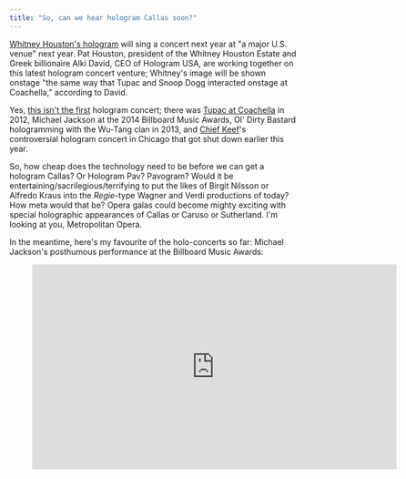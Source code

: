 ```yaml
---
title: "So, can we hear hologram Callas soon?"
---
```


[Whitney Houston's hologram](http://www.bbc.com/news/technology-34249920) will sing a concert next year at "a major U.S. venue" next year. Pat Houston, president of the Whitney Houston Estate and Greek billionaire Alki David, CEO of Hologram USA, are working together on this latest hologram concert venture; Whitney's image will be shown onstage "the same way that Tupac and Snoop Dogg interacted onstage at Coachella," according to David.

Yes, [this isn't the first](http://mic.com/articles/89785/how-creepy-holographic-concerts-are-transforming-the-future-of-the-music-business) hologram concert; there was [Tupac at Coachella](https://www.youtube.com/watch?v=TGbrFmPBV0Y) in 2012, Michael Jackson at the 2014 Billboard Music Awards, Ol' Dirty Bastard hologramming with the Wu-Tang clan in 2013, and [Chief Keef](http://www.rollingstone.com/music/news/chief-keef-hologram-concert-shut-down-by-police-20150726)'s controversial hologram concert in Chicago that got shut down earlier this year. 

So, how cheap does the technology need to be before we can get a hologram Callas? Or Hologram Pav? Pavogram? Would it be entertaining/sacrilegious/terrifying to put the likes of Birgit Nilsson or Alfredo Kraus into the *Regie*-type Wagner and Verdi productions of today? How meta would that be? Opera galas could become mighty exciting with special holographic appearances of Callas or Caruso or Sutherland. I'm looking at you, Metropolitan Opera.

In the meantime, here's my favourite of the holo-concerts so far: Michael Jackson's posthumous performance at the Billboard Music Awards:

<figure data-type="video">
<iframe width="640" height="360" src="https://www.youtube.com/embed/Um-jOMvL-og" frameborder="0" allowfullscreen></iframe>
</figure>


